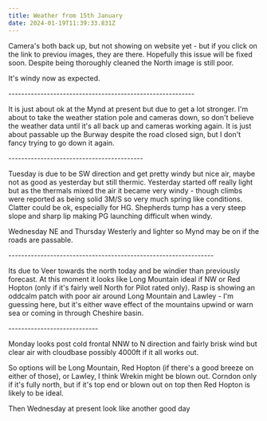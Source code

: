 ```yaml
---
title: Weather from 15th January
date: 2024-01-19T11:39:33.831Z
---
```

Camera's both back up, but not showing on website yet - but if you click on the link to previou images, they are there.  Hopefully this issue will be fixed soon.  Despite being thoroughly cleaned the North image is still poor.

It's windy now as expected.

\----------------------------------------------------------

It is just about ok at the Mynd at present but due to get a lot stronger.  I'm about to take the weather station pole and cameras down, so don't believe the weather data until it's all back up and cameras working again.  It is just about passable up the Burway despite the road closed sign, but I don't fancy trying to go down it again.

\------------------------------------------

Tuesday is due to be SW direction and get pretty windy but nice air, maybe not as good as yesterday but still thermic.  Yesterday started off really light but as the thermals mixed the air it became very windy - though climbs were reported as being solid 3M/S so very much spring like conditions.  Clatter could be ok, especially for HG.  Shepherds tump has a very steep slope and sharp lip making PG launching difficult when windy.

Wednesday NE and Thursday Westerly and lighter so Mynd may be on if the roads are passable.

\----------------------------------------------------------------

Its due to Veer towards the north today and be windier than previously forecast.  At this moment it looks like Long Mountain ideal if NW or Red Hopton (only if it's fairly well North for Pilot rated only).  Rasp is showing an oddcalm patch with poor air around Long Mountain and Lawley - I'm guessing here, but it's either wave effect of the mountains upwind or warn sea or coming in through Cheshire basin.  

\----------------------------

Monday looks post cold frontal NNW to N direction and fairly brisk wind but clear air with cloudbase possibly 4000ft if it all works out.

So options will be Long Mountain, Red Hopton (if there's a good breeze on either of those), or Lawley, I think Wrekin might be blown out.  Corndon only if it's fully north, but if it's top end or blown out on top then Red Hopton is likely to be ideal.

Then Wednesday at present look like another good day